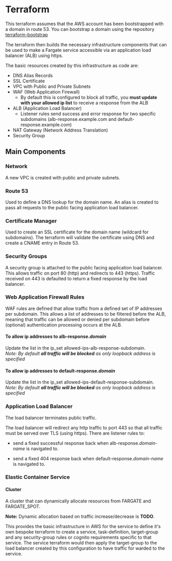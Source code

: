 # Terraform

This terraform assumes that the AWS account has been bootstrapped with a domain in route 53.
You can bootstrap a domain using the repository [terraform-bootstrap](https://github.com/gibbardsteve/terraform-bootstrap)

The terraform then builds the necessary infrastructure components that can be used to make a Fargate service accessible via an application load balancer (ALB) using https.

The basic resources created by this infrastructure as code are:

- DNS Alias Records
- SSL Certificate
- VPC with Public and Private Subnets
- WAF (Web Application Firewall)
  - By default this is configured to block all traffic, you **must update with your allowed ip list** to receive a response from the ALB
- ALB (Application Load Balancer)
  - Listener rules send success and error response for two specific subdomains (alb-response.example.com and default-response.example.com)
- NAT Gateway (Network Address Translation)
- Security Group


## Main Components

### Network

A new VPC is created with public and private subnets.

### Route 53

Used to define a DNS lookup for the domain name. An alias is created to pass all requests to the public facing application load balancer.

### Certificate Manager

Used to create an SSL certificate for the domain name (wildcard for subdomains). The terraform will validate the certificate using DNS and create a CNAME entry in Route 53.

### Security Groups

A security group is attached to the public facing application load balancer. This allows traffic on port 80 (http) and redirects to 443 (https).  Traffic received on 443 is defaulted to return a fixed response by the load balancer.

### Web Application Firewall Rules

WAF rules are defined that allow traffic from a defined set of IP addresses per subdomain.  This allows a list of addresses to be filtered before the ALB, meaning that traffic can be allowed or denied per subdomain before (optional) authentication processing occurs at the ALB.

#### To allow ip addresses to alb-response._domain_

Update the list in the ip_set allowed-ips-alb-response-subdomain.  
_Note: By default **all traffic will be blocked** as only loopback address is specified_

#### To allow ip addresses to default-response._domain_

Update the list in the ip_set allowed-ips-default-response-subdomain.  
_Note: By default **all traffic will be blocked** as only loopback address is specified_

### Application Load Balancer

The load balancer terminates public traffic.

The load balancer will redirect any http traffic to port 443 so that all traffic must be served over TLS (using https). There are listener rules to:

- send a fixed successful response back when alb-response._domain-name_ is navigated to.

- send a fixed 404 response back when default-response._domain-name_ is navigated to.

### Elastic Container Service

#### Cluster

A cluster that can dynamically allocate resources from FARGATE and FARGATE_SPOT.

**Note:** Dynamic allocation based on traffic increase/decrease is **TODO**.

This provides the basic infrastructure in AWS for the service to define it's own bespoke terraform to create a service, task-definition, target-group and any security-group rules or cognito requirements specific to that service. The service terraform would then apply the target-group to the load balancer created by this configuration to have traffic for warded to the service.
